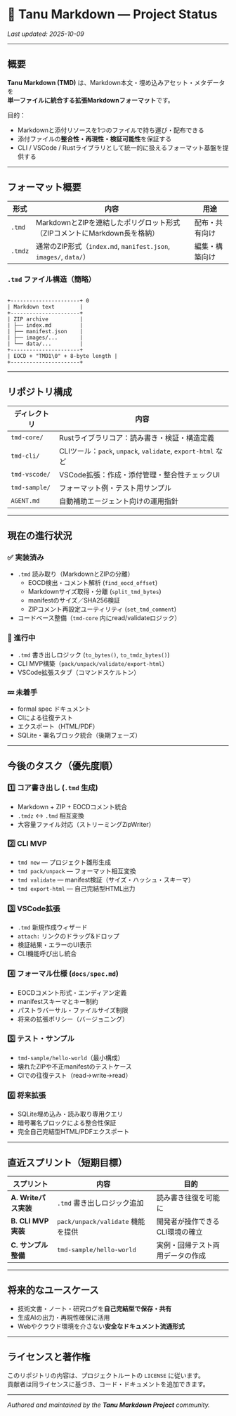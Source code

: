 # 🐾 Tanu Markdown — Project Status

_Last updated: 2025-10-09_

---

## 概要

**Tanu Markdown (TMD)** は、Markdown本文・埋め込みアセット・メタデータを  
**単一ファイルに統合する拡張Markdownフォーマット**です。

目的：

- Markdownと添付リソースを1つのファイルで持ち運び・配布できる  
- 添付ファイルの**整合性・再現性・検証可能性**を保証する  
- CLI / VSCode / Rustライブラリとして統一的に扱えるフォーマット基盤を提供する  

---

## フォーマット概要

| 形式 | 内容 | 用途 |
|------|------|------|
| `.tmd` | MarkdownとZIPを連結したポリグロット形式（ZIPコメントにMarkdown長を格納） | 配布・共有向け |
| `.tmdz` | 通常のZIP形式（`index.md`, `manifest.json`, `images/`, `data/`） | 編集・構築向け |

### `.tmd` ファイル構造（簡略）

```

+----------------------+ 0
| Markdown text        |
+----------------------+
| ZIP archive          |
| ├── index.md         |
| ├── manifest.json    |
| ├── images/...       |
| └── data/...         |
+----------------------+
| EOCD + "TMD1\0" + 8-byte length |
+----------------------+

```

---

## リポジトリ構成

| ディレクトリ | 内容 |
|---------------|------|
| `tmd-core/` | Rustライブラリコア：読み書き・検証・構造定義 |
| `tmd-cli/` | CLIツール：`pack`, `unpack`, `validate`, `export-html` など |
| `tmd-vscode/` | VSCode拡張：作成・添付管理・整合性チェックUI |
| `tmd-sample/` | フォーマット例・テスト用サンプル |
| `AGENT.md` | 自動補助エージェント向けの運用指針 |

---

## 現在の進行状況

### ✅ 実装済み
- `.tmd` 読み取り（MarkdownとZIPの分離）
  - EOCD検出・コメント解析 (`find_eocd_offset`)
  - Markdownサイズ取得・分離 (`split_tmd_bytes`)
  - manifestのサイズ／SHA256検証
  - ZIPコメント再設定ユーティリティ (`set_tmd_comment`)
- コードベース整備（`tmd-core` 内にread/validateロジック）

### 🚧 進行中
- `.tmd` 書き出しロジック (`to_bytes()`, `to_tmdz_bytes()`)
- CLI MVP構築（`pack/unpack/validate/export-html`）
- VSCode拡張スタブ（コマンドスケルトン）

### 💤 未着手
- formal spec ドキュメント
- CIによる往復テスト
- エクスポート（HTML/PDF）
- SQLite・署名ブロック統合（後期フェーズ）

---

## 今後のタスク（優先度順）

### 1️⃣ コア書き出し (`.tmd` 生成)
- Markdown + ZIP + EOCDコメント統合
- `.tmdz` ↔ `.tmd` 相互変換
- 大容量ファイル対応（ストリーミングZipWriter）

### 2️⃣ CLI MVP
- `tmd new` — プロジェクト雛形生成  
- `tmd pack/unpack` — フォーマット相互変換  
- `tmd validate` — manifest検証（サイズ・ハッシュ・スキーマ）  
- `tmd export-html` — 自己完結型HTML出力  

### 3️⃣ VSCode拡張
- `.tmd` 新規作成ウィザード  
- `attach:` リンクのドラッグ&ドロップ  
- 検証結果・エラーのUI表示  
- CLI機能呼び出し統合  

### 4️⃣ フォーマル仕様 (`docs/spec.md`)
- EOCDコメント形式・エンディアン定義  
- manifestスキーマとキー制約  
- パストラバーサル・ファイルサイズ制限  
- 将来の拡張ポリシー（バージョニング）

### 5️⃣ テスト・サンプル
- `tmd-sample/hello-world`（最小構成）  
- 壊れたZIPや不正manifestのテストケース  
- CIでの往復テスト（read→write→read）

### 6️⃣ 将来拡張
- SQLite埋め込み・読み取り専用クエリ  
- 暗号署名ブロックによる整合性保証  
- 完全自己完結型HTML/PDFエクスポート  

---

## 直近スプリント（短期目標）

| スプリント | 内容 | 目的 |
|-------------|------|------|
| **A. Writeパス実装** | `.tmd` 書き出しロジック追加 | 読み書き往復を可能に |
| **B. CLI MVP実装** | `pack/unpack/validate` 機能を提供 | 開発者が操作できるCLI環境の確立 |
| **C. サンプル整備** | `tmd-sample/hello-world` | 実例・回帰テスト両用データの作成 |

---

## 将来的なユースケース

- 技術文書・ノート・研究ログを**自己完結型で保存・共有**  
- 生成AIの出力・再現性確保に活用  
- Webやクラウド環境を介さない**安全なドキュメント流通形式**  

---

## ライセンスと著作権

このリポジトリの内容は、プロジェクトルートの `LICENSE` に従います。  
貢献者は同ライセンスに基づき、コード・ドキュメントを追加できます。

---

_Authored and maintained by the **Tanu Markdown Project** community._
